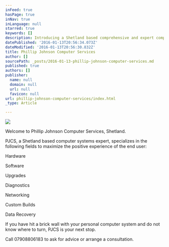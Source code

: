 ```yaml
---
inFeed: true
hasPage: true
inNav: true
inLanguage: null
starred: true
keywords: []
description: Introducing a Shetland based comprehensive and expert computer service provider.
datePublished: '2016-01-13T20:56:34.073Z'
dateModified: '2016-01-13T20:56:30.832Z'
title: Phillip Johnson Computer Services
author: []
sourcePath: _posts/2016-01-13-phillip-johnson-computer-services.md
published: true
authors: []
publisher:
  name: null
  domain: null
  url: null
  favicon: null
url: phillip-johnson-computer-services/index.html
_type: Article

---
```

![](https://s3-us-west-2.amazonaws.com/the-grid-img/p/5a494e7b3076b7d384ef5ea3b1eeeb3c8c6d0af0.jpg)

Welcome to Phillip Johnson Computer Services, Shetland.

PJCS, a Shetland based computer systems expert, specializes in the following fields to maximize the positive experience of the end user:

Hardware

Software

Upgrades

Diagnostics

Networking

Custom Builds

Data Recovery

If you have hit a brick wall with your personal computer system and do not know where to turn, PJCS is your next stop.

Call 07908806183 to ask for advice or arrange a consultation.
